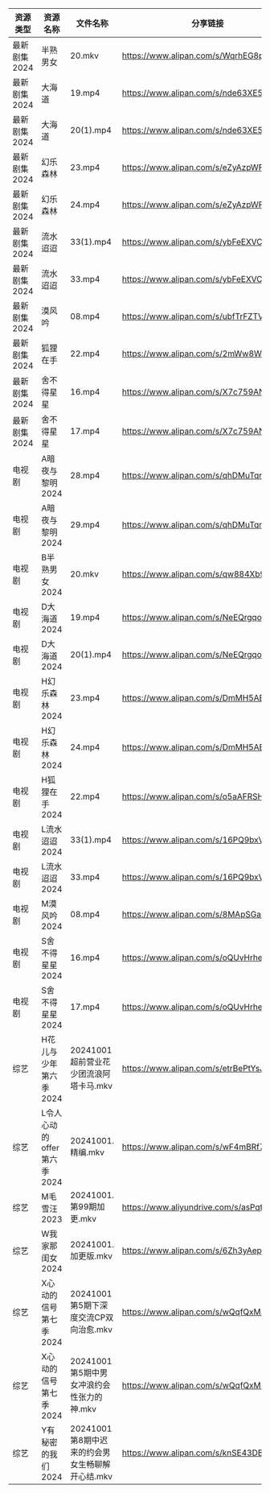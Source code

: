 | 资源类型     | 资源名称               | 文件名称                           | 分享链接                                      | 更新时间                |
| -------- | ------------------ | ------------------------------ | ----------------------------------------- | ------------------- |
| 最新剧集2024 | 半熟男女               | 20.mkv                         | https://www.alipan.com/s/WqrhEG8pdYB      | 2024-10-01 14:10:10 |
| 最新剧集2024 | 大海道                | 19.mp4                         | https://www.alipan.com/s/nde63XE5BbW      | 2024-10-01 20:08:33 |
| 最新剧集2024 | 大海道                | 20(1).mp4                      | https://www.alipan.com/s/nde63XE5BbW      | 2024-10-01 20:08:33 |
| 最新剧集2024 | 幻乐森林               | 23.mp4                         | https://www.alipan.com/s/eZyAzpWFxwB      | 2024-10-01 20:08:47 |
| 最新剧集2024 | 幻乐森林               | 24.mp4                         | https://www.alipan.com/s/eZyAzpWFxwB      | 2024-10-01 20:08:47 |
| 最新剧集2024 | 流水迢迢               | 33(1).mp4                      | https://www.alipan.com/s/ybFeEXVCR8C      | 2024-10-01 21:08:44 |
| 最新剧集2024 | 流水迢迢               | 33.mp4                         | https://www.alipan.com/s/ybFeEXVCR8C      | 2024-10-01 20:08:52 |
| 最新剧集2024 | 漠风吟                | 08.mp4                         | https://www.alipan.com/s/ubfTrFZTV8v      | 2024-10-01 20:08:54 |
| 最新剧集2024 | 狐狸在手               | 22.mp4                         | https://www.alipan.com/s/2mWw8WK2nZX      | 2024-10-01 20:08:57 |
| 最新剧集2024 | 舍不得星星              | 16.mp4                         | https://www.alipan.com/s/X7c759AN6se      | 2024-10-01 22:08:49 |
| 最新剧集2024 | 舍不得星星              | 17.mp4                         | https://www.alipan.com/s/X7c759AN6se      | 2024-10-01 22:08:49 |
| 电视剧      | A暗夜与黎明2024         | 28.mp4                         | https://www.alipan.com/s/qhDMuTqrK3K      | 2024-10-01 20:46:04 |
| 电视剧      | A暗夜与黎明2024         | 29.mp4                         | https://www.alipan.com/s/qhDMuTqrK3K      | 2024-10-01 20:46:04 |
| 电视剧      | B半熟男女2024          | 20.mkv                         | https://www.alipan.com/s/qw884Xb9dL3      | 2024-10-01 14:05:13 |
| 电视剧      | D大海道2024           | 19.mp4                         | https://www.alipan.com/s/NeEQrgqo7ps      | 2024-10-01 20:05:22 |
| 电视剧      | D大海道2024           | 20(1).mp4                      | https://www.alipan.com/s/NeEQrgqo7ps      | 2024-10-01 20:05:22 |
| 电视剧      | H幻乐森林2024          | 23.mp4                         | https://www.alipan.com/s/DmMH5AEiUTW      | 2024-10-01 20:05:39 |
| 电视剧      | H幻乐森林2024          | 24.mp4                         | https://www.alipan.com/s/DmMH5AEiUTW      | 2024-10-01 20:05:38 |
| 电视剧      | H狐狸在手2024          | 22.mp4                         | https://www.alipan.com/s/o5aAFRSHTLj      | 2024-10-01 20:05:41 |
| 电视剧      | L流水迢迢2024          | 33(1).mp4                      | https://www.alipan.com/s/16PQ9bxVsGi      | 2024-10-01 21:05:55 |
| 电视剧      | L流水迢迢2024          | 33.mp4                         | https://www.alipan.com/s/16PQ9bxVsGi      | 2024-10-01 20:05:51 |
| 电视剧      | M漠风吟2024           | 08.mp4                         | https://www.alipan.com/s/8MApSGaqv51      | 2024-10-01 20:06:03 |
| 电视剧      | S舍不得星星2024         | 16.mp4                         | https://www.alipan.com/s/oQUvHrheP72      | 2024-10-01 22:06:33 |
| 电视剧      | S舍不得星星2024         | 17.mp4                         | https://www.alipan.com/s/oQUvHrheP72      | 2024-10-01 22:06:33 |
| 综艺       | H花儿与少年第六季2024      | 20241001超前营业花少团流浪阿塔卡马.mkv      | https://www.alipan.com/s/etrBePtYsJ7      | 2024-10-01 14:07:32 |
| 综艺       | L令人心动的offer第六季2024 | 20241001.精编.mkv                | https://www.alipan.com/s/wF4mBRf7vAS      | 2024-10-01 14:07:43 |
| 综艺       | M毛雪汪2023           | 20241001.第99期加更.mkv            | https://www.aliyundrive.com/s/asPqfgPRqAg | 2024-10-01 14:07:56 |
| 综艺       | W我家那闺女2024         | 20241001.加更版.mkv               | https://www.alipan.com/s/6Zh3yAep1kC      | 2024-10-01 14:08:53 |
| 综艺       | X心动的信号第七季2024      | 20241001第5期下深度交流CP双向治愈.mkv     | https://www.alipan.com/s/wQqfQxMS8Sx      | 2024-10-01 14:09:03 |
| 综艺       | X心动的信号第七季2024      | 20241001第5期中男女冲浪约会性张力的神.mkv    | https://www.alipan.com/s/wQqfQxMS8Sx      | 2024-10-01 14:09:03 |
| 综艺       | Y有秘密的我们2024        | 20241001第8期中迟来的约会男女生畅聊解开心结.mkv | https://www.alipan.com/s/knSE43DBBa6      | 2024-10-01 14:09:14 |

